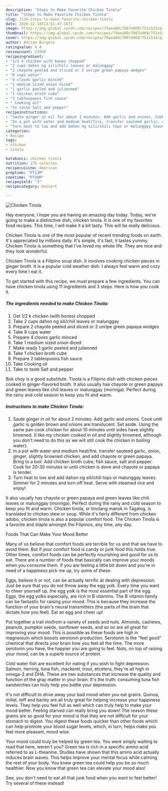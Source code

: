 ```yaml
---
description: "Steps to Make Favorite Chicken Tinola"
title: "Steps to Make Favorite Chicken Tinola"
slug: 1139-steps-to-make-favorite-chicken-tinola
date: 2020-12-10T13:51:47.167Z
image: https://img-global.cpcdn.com/recipes/79aea89c7007e969/751x532cq70/chicken-tinola-recipe-main-photo.jpg
thumbnail: https://img-global.cpcdn.com/recipes/79aea89c7007e969/751x532cq70/chicken-tinola-recipe-main-photo.jpg
cover: https://img-global.cpcdn.com/recipes/79aea89c7007e969/751x532cq70/chicken-tinola-recipe-main-photo.jpg
author: Adrian Burgess
ratingvalue: 4.4
reviewcount: 22959
recipeingredient:
- "1/2 k chicken with bones chopped"
- "2 cups dahon ng silichili leaves or malunggay"
- "2 chayote peeled and sliced or 2 unripe green papaya wedges"
- "8 cups water"
- "4 cloves garlic minced"
- "1 medium sized onion diced"
- "1 garlic peeled and julienned"
- "1 chicken broth cube"
- "2 tablespoons fish sauce"
- " Cooking oil"
- "to taste Salt and pepper"
recipeinstructions:
- "Saute ginger in oil for about 2 minutes. Add garlic and onions. Cook until garlic is golden brown and onions are translucent. Set aside. Using the same pan cook chicken for about 10 minutes until sides have slightly browned. (I like my chicken cooked in oil and slightly browned, although you don&#39;t need to do this as we will still cook the chicken in boiling water)."
- "In a pot with water and medium heat/fire, transfer sauteed garlic, onion, ginger, slightly browned chicken, and add chayote or green papaya. Bring to a boil. Add chicken broth cube, fish sauce, salt and pepper. Cook for 20-30 minutes or until chicken is done and chayote or papaya is tender."
- "Turn heat to low and add dahon ng sili/chili tops or malunggay leaves. Simmer for 2 minutes and turn off heat. Serve with steamed rice and enjoy!"
categories:
- Recipe
tags:
- chicken
- tinola

katakunci: chicken tinola 
nutrition: 275 calories
recipecuisine: American
preptime: "PT13M"
cooktime: "PT38M"
recipeyield: "3"
recipecategory: Dessert

---
```



![Chicken Tinola](https://img-global.cpcdn.com/recipes/79aea89c7007e969/751x532cq70/chicken-tinola-recipe-main-photo.jpg)

Hey everyone, I hope you are having an amazing day today. Today, we're going to make a distinctive dish, chicken tinola. It is one of my favorites food recipes. This time, I will make it a bit tasty. This will be really delicious.

Chicken Tinola is one of the most popular of recent trending foods on earth. It's appreciated by millions daily. It's simple, it's fast, it tastes yummy. Chicken Tinola is something that I've loved my whole life. They are nice and they look wonderful.

Chicken Tinola is a Filipino soup dish. It involves cooking chicken pieces in ginger broth. It is a popular cold weather dish. I always feel warm and cozy every time I eat it.


To get started with this recipe, we must prepare a few ingredients. You can have chicken tinola using 11 ingredients and 3 steps. Here is how you cook it.

<!--inarticleads1-->

##### The ingredients needed to make Chicken Tinola:

1. Get 1/2 k chicken (with bones) chopped
1. Take 2 cups dahon ng sili/chili leaves or malunggay
1. Prepare 2 chayote peeled and sliced or 2 unripe green papaya wedges
1. Take 8 cups water
1. Prepare 4 cloves garlic minced
1. Take 1 medium sized onion diced
1. Make ready 1 garlic peeled and julienned
1. Take 1 chicken broth cube
1. Prepare 2 tablespoons fish sauce
1. Take  Cooking oil
1. Take to taste Salt and pepper


Bok choy is a good substitute. Tinola is a Filipino dish with chicken pieces cooked in ginger-flavored broth. It also usually has chayote or green papaya and green leaves like chili leaves or malunggay (moringa). Perfect during the rainy and cold season to keep you fit and warm. 

<!--inarticleads2-->

##### Instructions to make Chicken Tinola:

1. Saute ginger in oil for about 2 minutes. Add garlic and onions. Cook until garlic is golden brown and onions are translucent. Set aside. Using the same pan cook chicken for about 10 minutes until sides have slightly browned. (I like my chicken cooked in oil and slightly browned, although you don&#39;t need to do this as we will still cook the chicken in boiling water).
1. In a pot with water and medium heat/fire, transfer sauteed garlic, onion, ginger, slightly browned chicken, and add chayote or green papaya. Bring to a boil. Add chicken broth cube, fish sauce, salt and pepper. Cook for 20-30 minutes or until chicken is done and chayote or papaya is tender.
1. Turn heat to low and add dahon ng sili/chili tops or malunggay leaves. Simmer for 2 minutes and turn off heat. Serve with steamed rice and enjoy!


It also usually has chayote or green papaya and green leaves like chili leaves or malunggay (moringa). Perfect during the rainy and cold season to keep you fit and warm. Chicken tinola, or tinolang manok in Tagalog, is translated to chicken stew or soup. While it&#39;s fairly different from chicken adobo, chicken tinola is also a popular comfort food. The Chicken Tinola is a favorite and staple amongst the Filipinos, any time, any day. 

Foods That Can Make Your Mood Better


Many of us believe that comfort foods are terrible for us and that we have to avoid them. But if your comfort food is candy or junk food this holds true. Other times, comfort foods can be perfectly nourishing and good for us to eat. There are a number of foods that basically can improve your moods when you consume them. If you are feeling a little bit down and you're in need of a happiness pick me up, try some of these.

Eggs, believe it or not, can be actually terrific at dealing with depression. Just be sure that you do not throw away the egg yolk. Every time you want to cheer yourself up, the egg yolk is the most essential part of the egg. Eggs, the egg yolks especially, are rich in B vitamins. The B vitamin family can be fantastic for raising your mood. This is because they increase the function of your brain's neural transmitters (the parts of the brain that dictate how you feel). Eat an egg and cheer up!

Put together a trail mixfrom a variety of seeds and nuts. Almonds, cashews, peanuts, pumpkin seeds, sunflower seeds, and so on are all great for improving your mood. This is possible as these foods are high in magnesium which boosts serotonin production. Serotonin is the "feel good" chemical that directs your brain how you feel all the time. The more serotonin you have, the happier you are going to feel. Nuts, on top of raising your mood, can be a superb source of protein.

Cold water fish are excellent for eating if you wish to fight depression. Salmon, herring, tuna fish, mackerel, trout, etcetera, they're all high in omega-3 and DHA. These are two substances that increase the quality and function of the gray matter in your brain. It's the truth: consuming tuna fish sandwiches can truly help you battle your depression. 

It's not difficult to drive away your bad mood when you eat grains. Quinoa, millet, teff and barley are all truly great for helping increase your happiness levels. They help you feel full as well which can truly help to make your mood better. Feeling starved can really bring you down! The reason these grains are so good for your mood is that they are not difficult for your stomach to digest. You digest these foods quicker than other foods which can help promote your blood sugar levels, which, in turn, helps make you feel more pleasant, mood wise.

Your mood could truly be helped by green tea. You were simply waiting to read that here, weren't you? Green tea is rich in a specific amino acid referred to as L-theanine. Studies have shown that this amino acid actually induces brain waves. This helps improve your mental focus while calming the rest of your body. You knew green tea could help you be so much healthier. Now you know that green tea can elevate your mood also!

See, you don't need to eat all that junk food when you want to feel better! Try several of these instead!

